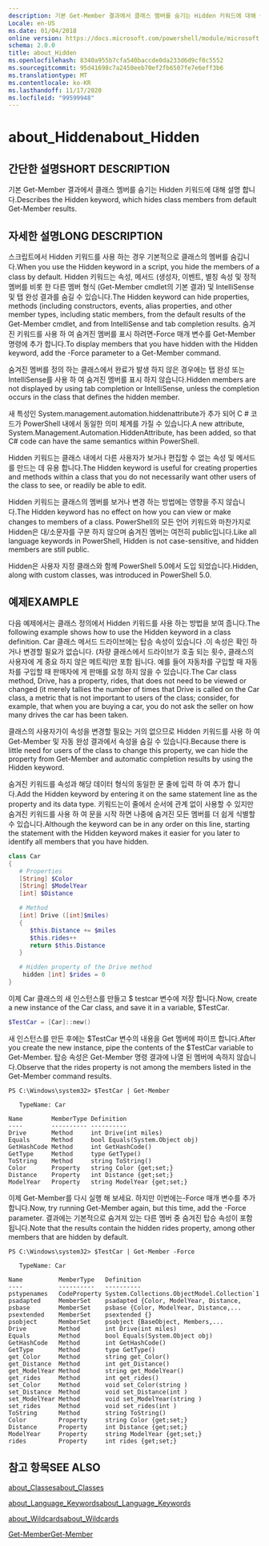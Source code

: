 ```yaml
---
description: 기본 Get-Member 결과에서 클래스 멤버를 숨기는 Hidden 키워드에 대해 설명 합니다.
Locale: en-US
ms.date: 01/04/2018
online version: https://docs.microsoft.com/powershell/module/microsoft.powershell.core/about/about_hidden?view=powershell-7.2&WT.mc_id=ps-gethelp
schema: 2.0.0
title: about_Hidden
ms.openlocfilehash: 8340a955b7cfa540baccde0da233d6d9cf0c5552
ms.sourcegitcommit: 95d41698c7a2450eeb70ef2fb6507fe7e6eff3b6
ms.translationtype: MT
ms.contentlocale: ko-KR
ms.lasthandoff: 11/17/2020
ms.locfileid: "99599948"
---
```

# <a name="about_hidden"></a><span data-ttu-id="ca36b-103">about_Hidden</span><span class="sxs-lookup"><span data-stu-id="ca36b-103">about_Hidden</span></span>

## <a name="short-description"></a><span data-ttu-id="ca36b-104">간단한 설명</span><span class="sxs-lookup"><span data-stu-id="ca36b-104">SHORT DESCRIPTION</span></span>
<span data-ttu-id="ca36b-105">기본 Get-Member 결과에서 클래스 멤버를 숨기는 Hidden 키워드에 대해 설명 합니다.</span><span class="sxs-lookup"><span data-stu-id="ca36b-105">Describes the Hidden keyword, which hides class members from default Get-Member results.</span></span>

## <a name="long-description"></a><span data-ttu-id="ca36b-106">자세한 설명</span><span class="sxs-lookup"><span data-stu-id="ca36b-106">LONG DESCRIPTION</span></span>

<span data-ttu-id="ca36b-107">스크립트에서 Hidden 키워드를 사용 하는 경우 기본적으로 클래스의 멤버를 숨깁니다.</span><span class="sxs-lookup"><span data-stu-id="ca36b-107">When you use the Hidden keyword in a script, you hide the members of a class by default.</span></span> <span data-ttu-id="ca36b-108">Hidden 키워드는 속성, 메서드 (생성자, 이벤트, 별칭 속성 및 정적 멤버를 비롯 한 다른 멤버 형식 (Get-Member cmdlet의 기본 결과) 및 IntelliSense 및 탭 완성 결과를 숨길 수 있습니다.</span><span class="sxs-lookup"><span data-stu-id="ca36b-108">The Hidden keyword can hide properties, methods (including constructors, events, alias properties, and other member types, including static members, from the default results of the Get-Member cmdlet, and from IntelliSense and tab completion results.</span></span> <span data-ttu-id="ca36b-109">숨겨진 키워드를 사용 하 여 숨겨진 멤버를 표시 하려면-Force 매개 변수를 Get-Member 명령에 추가 합니다.</span><span class="sxs-lookup"><span data-stu-id="ca36b-109">To display members that you have hidden with the Hidden keyword, add the -Force parameter to a Get-Member command.</span></span>

<span data-ttu-id="ca36b-110">숨겨진 멤버를 정의 하는 클래스에서 완료가 발생 하지 않은 경우에는 탭 완성 또는 IntelliSense를 사용 하 여 숨겨진 멤버를 표시 하지 않습니다.</span><span class="sxs-lookup"><span data-stu-id="ca36b-110">Hidden members are not displayed by using tab completion or IntelliSense, unless the completion occurs in the class that defines the hidden member.</span></span>

<span data-ttu-id="ca36b-111">새 특성인 System.management.automation.hiddenattribute가 추가 되어 C \# 코드가 PowerShell 내에서 동일한 의미 체계를 가질 수 있습니다.</span><span class="sxs-lookup"><span data-stu-id="ca36b-111">A new attribute, System.Management.Automation.HiddenAttribute, has been added, so that C\# code can have the same semantics within PowerShell.</span></span>

<span data-ttu-id="ca36b-112">Hidden 키워드는 클래스 내에서 다른 사용자가 보거나 편집할 수 없는 속성 및 메서드를 만드는 데 유용 합니다.</span><span class="sxs-lookup"><span data-stu-id="ca36b-112">The Hidden keyword is useful for creating properties and methods within a class that you do not necessarily want other users of the class to see, or readily be able to edit.</span></span>

<span data-ttu-id="ca36b-113">Hidden 키워드는 클래스의 멤버를 보거나 변경 하는 방법에는 영향을 주지 않습니다.</span><span class="sxs-lookup"><span data-stu-id="ca36b-113">The Hidden keyword has no effect on how you can view or make changes to members of a class.</span></span> <span data-ttu-id="ca36b-114">PowerShell의 모든 언어 키워드와 마찬가지로 Hidden은 대/소문자를 구분 하지 않으며 숨겨진 멤버는 여전히 public입니다.</span><span class="sxs-lookup"><span data-stu-id="ca36b-114">Like all language keywords in PowerShell, Hidden is not case-sensitive, and hidden members are still public.</span></span>

<span data-ttu-id="ca36b-115">Hidden은 사용자 지정 클래스와 함께 PowerShell 5.0에서 도입 되었습니다.</span><span class="sxs-lookup"><span data-stu-id="ca36b-115">Hidden, along with custom classes, was introduced in PowerShell 5.0.</span></span>

## <a name="example"></a><span data-ttu-id="ca36b-116">예제</span><span class="sxs-lookup"><span data-stu-id="ca36b-116">EXAMPLE</span></span>

<span data-ttu-id="ca36b-117">다음 예제에서는 클래스 정의에서 Hidden 키워드를 사용 하는 방법을 보여 줍니다.</span><span class="sxs-lookup"><span data-stu-id="ca36b-117">The following example shows how to use the Hidden keyword in a class definition.</span></span> <span data-ttu-id="ca36b-118">Car 클래스 메서드 드라이브에는 탑승 속성이 있습니다 .이 속성은 확인 하거나 변경할 필요가 없습니다. (차량 클래스에서 드라이브가 호출 되는 횟수, 클래스의 사용자에 게 중요 하지 않은 메트릭)만 포함 됩니다. 예를 들어 자동차를 구입할 때 자동차를 구입할 때 판매자에 게 판매를 요청 하지 않을 수 있습니다.</span><span class="sxs-lookup"><span data-stu-id="ca36b-118">The Car class method, Drive, has a property, rides, that does not need to be viewed or changed (it merely tallies the number of times that Drive is called on the Car class, a metric that is not important to users of the class; consider, for example, that when you are buying a car, you do not ask the seller on how many drives the car has been taken.</span></span>

<span data-ttu-id="ca36b-119">클래스의 사용자가이 속성을 변경할 필요는 거의 없으므로 Hidden 키워드를 사용 하 여 Get-Member 및 자동 완성 결과에서 속성을 숨길 수 있습니다.</span><span class="sxs-lookup"><span data-stu-id="ca36b-119">Because there is little need for users of the class to change this property, we can hide the property from Get-Member and automatic completion results by using the Hidden keyword.</span></span>

<span data-ttu-id="ca36b-120">숨겨진 키워드를 속성과 해당 데이터 형식의 동일한 문 줄에 입력 하 여 추가 합니다.</span><span class="sxs-lookup"><span data-stu-id="ca36b-120">Add the Hidden keyword by entering it on the same statement line as the property and its data type.</span></span> <span data-ttu-id="ca36b-121">키워드는이 줄에서 순서에 관계 없이 사용할 수 있지만 숨겨진 키워드를 사용 하 여 문을 시작 하면 나중에 숨겨진 모든 멤버를 더 쉽게 식별할 수 있습니다.</span><span class="sxs-lookup"><span data-stu-id="ca36b-121">Although the keyword can be in any order on this line, starting the statement with the Hidden keyword makes it easier for you later to identify all members that you have hidden.</span></span>

```powershell
class Car
{
   # Properties
   [String] $Color
   [String] $ModelYear
   [int] $Distance

   # Method
   [int] Drive ([int]$miles)
   {
      $this.Distance += $miles
      $this.rides++
      return $this.Distance
   }

   # Hidden property of the Drive method
    hidden [int] $rides = 0
}
```

<span data-ttu-id="ca36b-122">이제 Car 클래스의 새 인스턴스를 만들고 \$ testcar 변수에 저장 합니다.</span><span class="sxs-lookup"><span data-stu-id="ca36b-122">Now, create a new instance of the Car class, and save it in a variable, \$TestCar.</span></span>

```powershell
$TestCar = [Car]::new()
```

<span data-ttu-id="ca36b-123">새 인스턴스를 만든 후에는 $TestCar 변수의 내용을 Get 멤버에 파이프 합니다.</span><span class="sxs-lookup"><span data-stu-id="ca36b-123">After you create the new instance, pipe the contents of the $TestCar variable to Get-Member.</span></span> <span data-ttu-id="ca36b-124">탑승 속성은 Get-Member 명령 결과에 나열 된 멤버에 속하지 않습니다.</span><span class="sxs-lookup"><span data-stu-id="ca36b-124">Observe that the rides property is not among the members listed in the Get-Member command results.</span></span>

```output
PS C:\Windows\system32> $TestCar | Get-Member

   TypeName: Car

Name        MemberType Definition
----        ---------- ----------
Drive       Method     int Drive(int miles)
Equals      Method     bool Equals(System.Object obj)
GetHashCode Method     int GetHashCode()
GetType     Method     type GetType()
ToString    Method     string ToString()
Color       Property   string Color {get;set;}
Distance    Property   int Distance {get;set;}
ModelYear   Property   string ModelYear {get;set;}

```

<span data-ttu-id="ca36b-125">이제 Get-Member를 다시 실행 해 보세요. 하지만 이번에는-Force 매개 변수를 추가 합니다.</span><span class="sxs-lookup"><span data-stu-id="ca36b-125">Now, try running Get-Member again, but this time, add the -Force parameter.</span></span>
<span data-ttu-id="ca36b-126">결과에는 기본적으로 숨겨져 있는 다른 멤버 중 숨겨진 탑승 속성이 포함 됩니다.</span><span class="sxs-lookup"><span data-stu-id="ca36b-126">Note that the results contain the hidden rides property, among other members that are hidden by default.</span></span>

```output
PS C:\Windows\system32> $TestCar | Get-Member -Force

   TypeName: Car

Name          MemberType   Definition
----          ----------   ----------
pstypenames   CodeProperty System.Collections.ObjectModel.Collection`1
psadapted     MemberSet    psadapted {Color, ModelYear, Distance,
psbase        MemberSet    psbase {Color, ModelYear, Distance,...
psextended    MemberSet    psextended {}
psobject      MemberSet    psobject {BaseObject, Members,...
Drive         Method       int Drive(int miles)
Equals        Method       bool Equals(System.Object obj)
GetHashCode   Method       int GetHashCode()
GetType       Method       type GetType()
get_Color     Method       string get_Color()
get_Distance  Method       int get_Distance()
get_ModelYear Method       string get_ModelYear()
get_rides     Method       int get_rides()
set_Color     Method       void set_Color(string )
set_Distance  Method       void set_Distance(int )
set_ModelYear Method       void set_ModelYear(string )
set_rides     Method       void set_rides(int )
ToString      Method       string ToString()
Color         Property     string Color {get;set;}
Distance      Property     int Distance {get;set;}
ModelYear     Property     string ModelYear {get;set;}
rides         Property     int rides {get;set;}

```

## <a name="see-also"></a><span data-ttu-id="ca36b-127">참고 항목</span><span class="sxs-lookup"><span data-stu-id="ca36b-127">SEE ALSO</span></span>

[<span data-ttu-id="ca36b-128">about_Classes</span><span class="sxs-lookup"><span data-stu-id="ca36b-128">about_Classes</span></span>](about_Classes.md)

[<span data-ttu-id="ca36b-129">about_Language_Keywords</span><span class="sxs-lookup"><span data-stu-id="ca36b-129">about_Language_Keywords</span></span>](about_Language_Keywords.md)

[<span data-ttu-id="ca36b-130">about_Wildcards</span><span class="sxs-lookup"><span data-stu-id="ca36b-130">about_Wildcards</span></span>](about_Wildcards.md)

[<span data-ttu-id="ca36b-131">Get-Member</span><span class="sxs-lookup"><span data-stu-id="ca36b-131">Get-Member</span></span>](xref:Microsoft.PowerShell.Utility.Get-Member)

